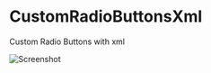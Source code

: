 # CustomRadioButtonsXml
Custom Radio Buttons with xml


![Screenshot](https://github.com/kaplanerkan/CustomRadioButtonsXml/blob/main/custom_radio_buttons.jpgg)

